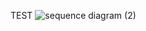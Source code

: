 TEST 
![sequence diagram (2)](https://github.com/user-attachments/assets/b7feaaf3-10da-44fd-abec-956008936cf0)
